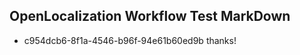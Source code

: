 ## OpenLocalization Workflow Test MarkDown
* c954dcb6-8f1a-4546-b96f-94e61b60ed9b thanks!

<!--HONumber=Jul16_HO2-->


